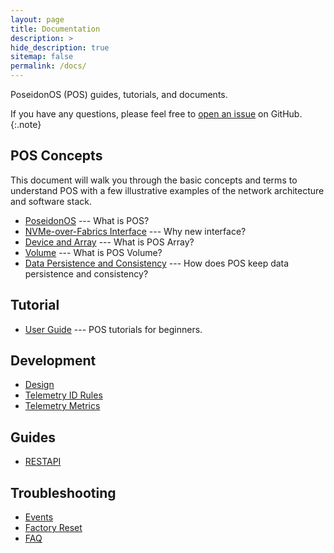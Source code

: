 ```yaml
---
layout: page
title: Documentation
description: >
hide_description: true
sitemap: false
permalink: /docs/
---
```


PoseidonOS (POS) guides, tutorials, and documents.

If you have any questions, please feel free to [open an issue](https://github.com/poseidonos/poseidonos/issues) on GitHub.
{:.note}

## POS Concepts
This document will walk you through the basic concepts and terms to understand POS with a few illustrative examples of the network architecture and software stack.

- [PoseidonOS](./concepts/poseidonos.md) --- What is POS?
- [NVMe-over-Fabrics Interface](./concepts/nvme_of_interface.md) --- Why new interface?
- [Device and Array](./concepts/device_and_array.md) --- What is POS Array? 
- [Volume](./concepts/volume.md) --- What is POS Volume?
- [Data Persistence and Consistency](./concepts/data_persistence_and_consistency.md) --- How does POS keep data persistence and consistency?

## Tutorial
- [User Guide](tutorial.md) --- POS tutorials for beginners.

## Development
- [Design](./development/design/log_management.md) 
- [Telemetry ID Rules](./development/telemetry/ID_RULES.md) 
- [Telemetry Metrics](./development/telemetry/METRICS.md) 

## Guides
- [RESTAPI](./guides/rest_api/README.md)

## Troubleshooting
- [Events](./troubleshooting/events.md) 
- [Factory Reset](./troubleshooting/factory_reset.md) 
- [FAQ](./troubleshooting/faq.md) 